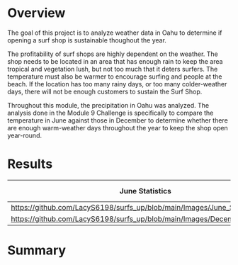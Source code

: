 # Overview
The goal of this project is to analyze weather data in Oahu to determine if opening a surf shop is sustainable thoughout the year. 

The profitability of surf shops are highly dependent on the weather. The shop needs to be located in an area that has enough rain to keep the area tropical and vegetation lush, but not too much that it deters surfers. The temperature must also be warmer to encourage surfing and people at the beach. If the location has too many rainy days, or too many colder-weather days, there will not be enough customers to sustain the Surf Shop. 

Throughout this module, the precipitation in Oahu was analyzed. The analysis done in the Module 9 Challenge is specifically to compare the temperature in June against those in December to determine whether there are enough warm-weather days throughout the year to keep the shop open year-round.

# Results

|**June Statistics**|**December Statistics**|
| ------------- | ------------- |
|https://github.com/LacyS6198/surfs_up/blob/main/Images/June_Stats.png|
https://github.com/LacyS6198/surfs_up/blob/main/Images/December_Stats.png|

# Summary
